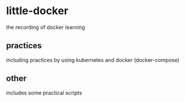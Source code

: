 # little-docker

the recording of docker learning

## practices

including practices by using kubernetes and docker (docker-compose)

## other

includes some practical scripts

